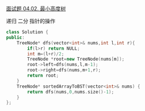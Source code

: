 [面试题 04.02. 最小高度树](https://leetcode-cn.com/problems/minimum-height-tree-lcci/)

递归 二分 指针的操作
```cpp
class Solution {
public:
    TreeNode* dfs(vector<int>& nums,int l,int r){
        if(l>r) return NULL;
        int m=(l+r)/2;
        TreeNode *root=new TreeNode(nums[m]);
        root->left=dfs(nums,l,m-1);
        root->right=dfs(nums,m+1,r);
        return root;
    }
    TreeNode* sortedArrayToBST(vector<int>& nums) {
        return dfs(nums,0,nums.size()-1);
    }
};
```